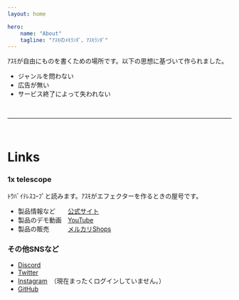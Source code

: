 ```yaml
---
layout: home

hero:
    name: "About"
    tagline: "ｱｽﾓのﾒﾓﾗﾝﾀﾞ、ｱｽﾓﾗﾝﾀﾞ"
---
```


ｱｽﾓが自由にものを書くための場所です。以下の思想に基づいて作られました。

- ジャンルを問わない
- 広告が無い
- サービス終了によって失われない

<br>

---

<br>

# Links

### 1x telescope

ﾄｳﾊﾞｲﾃﾚｽｺｰﾌﾟと読みます。ｱｽﾓがエフェクターを作るときの屋号です。

- 製品情報など　　[公式サイト](https://sites.google.com/view/1xtelescope)
- 製品のデモ動画　[YouTube](https://www.youtube.com/@1xtelescope)
- 製品の販売　　　[メルカリShops](https://mercari-shops.com/shops/RdY2x3FGbBMRRMDFAuTXpa?source=shared_link&utm_source=shared_link)

### その他SNSなど

- [Discord](https://discord.gg/DPArTErbtv)
- [Twitter](https://x.com/aSumo_1xts)
- [Instagram](https://www.instagram.com/asumo_1xts/)　（現在まったくログインしていません。）
- [GitHub](https://github.com/aSumo-1xts)
